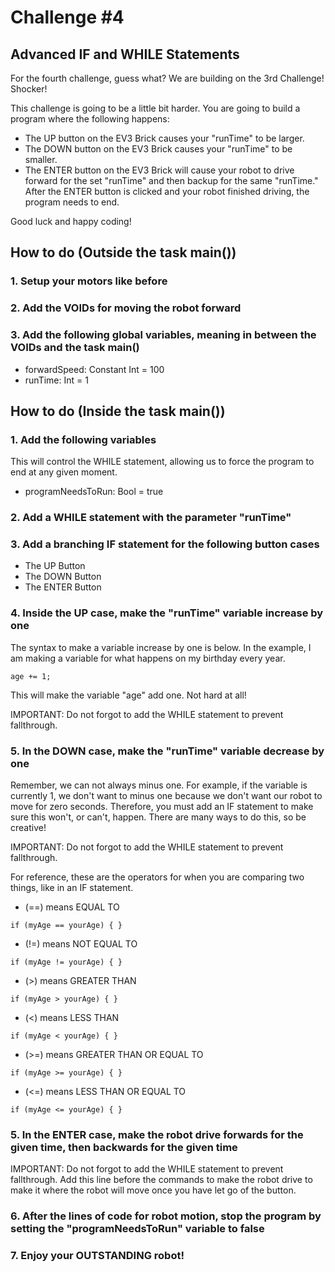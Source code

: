 # Challenge #4
## Advanced IF and WHILE Statements

For the fourth challenge, guess what? We are building on the 3rd Challenge! Shocker!

This challenge is going to be a little bit harder. You are going to build a program where the following happens:

 - The UP button on the EV3 Brick causes your "runTime" to be larger.
 - The DOWN button on the EV3 Brick causes your "runTime" to be smaller.
 - The ENTER button on the EV3 Brick will cause your robot to drive forward for the set "runTime" and then backup for the same "runTime." After the ENTER button is clicked and your robot finished driving, the program needs to end.

Good luck and happy coding!

## How to do (Outside the task main())

### 1. Setup your motors like before

### 2. Add the VOIDs for moving the robot forward

### 3. Add the following global variables, meaning in between the VOIDs and the task main()

- forwardSpeed: Constant Int = 100
- runTime: Int = 1

## How to do (Inside the task main())

### 1. Add the following variables

This will control the WHILE statement, allowing us to force the program to end at any given moment.

- programNeedsToRun: Bool = true

### 2. Add a WHILE statement with the parameter "runTime"

### 3. Add a branching IF statement for the following button cases

 - The UP Button
 - The DOWN Button
 - The ENTER Button
 
### 4. Inside the UP case, make the "runTime" variable increase by one
 
The syntax to make a variable increase by one is below. In the example, I am making a variable for what happens on my birthday every year.
 
```
age += 1;
```
This will make the variable "age" add one. Not hard at all!

IMPORTANT: Do not forgot to add the WHILE statement to prevent fallthrough.
 
### 5. In the DOWN case, make the "runTime" variable decrease by one
 
Remember, we can not always minus one. For example, if the variable is currently 1, we don't want to minus one because we don't want our robot to move for zero seconds. Therefore, you must add an IF statement to make sure this won't, or can't, happen. There are many ways to do this, so be creative!

IMPORTANT: Do not forgot to add the WHILE statement to prevent fallthrough.

For reference, these are the operators for when you are comparing two things, like in an IF statement.

- (==) means EQUAL TO

```
if (myAge == yourAge) { }
```

- (!=) means NOT EQUAL TO

```
if (myAge != yourAge) { }
```

- (>) means GREATER THAN

```
if (myAge > yourAge) { }
```

- (<) means LESS THAN

```
if (myAge < yourAge) { }
```

- (>=) means GREATER THAN OR EQUAL TO

```
if (myAge >= yourAge) { }
```

- (<=) means LESS THAN OR EQUAL TO

```
if (myAge <= yourAge) { }
```

### 5. In the ENTER case, make the robot drive forwards for the given time, then backwards for the given time
 
IMPORTANT: Do not forgot to add the WHILE statement to prevent fallthrough. Add this line before the commands to make the robot drive to make it where the robot will move once you have let go of the button.

### 6. After the lines of code for robot motion, stop the program by setting the "programNeedsToRun" variable to false

### 7. Enjoy your OUTSTANDING robot!
